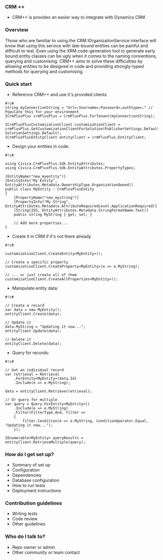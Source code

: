 ### CRM ++ ###

* CRM++ is provides an easier way to integrate with Dynamics CRM. 

### Overview ###
Those who are familiar to using the CRM IOrganizationService interface will know that using this service with late-bound entities can be painful and difficult to test. Even using the XRM code-generation tool to generate early bound entity classes can be ugly when it comes to the naming conventions, querying and customising. CRM++ aims to solve these difficulties by allowing entities to be designed in code and providing strongly-typed methods for querying and customising.

### Quick start ###

* Reference CRM++ and use it's provided clients

```
#!c#
string myConnectionString = "Url=;Username=;Password=;authtype=;" // Populate this for your environment
ICrmPlusPlus crmPlusPlus = CrmPlusPlus.ForTenant(myConnectionString);

ICrmPlusPlusCustomizationClient customizationClient = crmPlusPlus.GetCustomizationClientForSolution(PublisherSettings.Default, SolutionSettings.Default);
ICrmPlusPlusEntityClient entityClient = crmPlusPlus.EntityClient;
```

* Design your entities in code:  

```
#!c#

using Civica.CrmPlusPlus.Sdk.EntityAttributes;
using Civica.CrmPlusPlus.Sdk.EntityAttributes.PropertyTypes;

[EntityName("new_myentity")]
[EntityInfo("My Entity", EntityAttributes.Metadata.OwnershipType.OrganizationOwned)]
public class MyEntity : CrmPlusPlusEntity
{
    [PropertyName("new_mystring")]
    [PropertyInfo("My String", EntityAttributes.Metadata.AttributeRequiredLevel.ApplicationRequired)]
    [String(255, EntityAttributes.Metadata.StringFormatName.Text)]
    public string MyString { get; set; }

    // Add more properties...
}
```

* Create it in CRM if it's not there already
```
#!c#

customizationClient.CreateEntity<MyEntity>();

// Create a specific property
customizationClient.CreateProperty<MyEntity>(e => e.MyString);

// ... or just create all of them
customizationClient.CreateAllProperties<MyEntity>();
```

* Manipulate entity data: 

```
#!c#

// Create a record
var data = new MyEntity();
entityClient.Create(data);

// Update it
data.MyString = "Updating it now...";
entityClient.Update(data);

// Delete it 
entityClient.Delete(data);
```

* Query for records:

```
#!c#

// Get an individual record
var retrieval = Retrieval
    .ForEntity<MyEntity>(data.Id)
    .Include(e => e.MyString);

data = entityClient.Retrieve(retrieval);

// Or query for multiple
var query = Query.ForEntity<MyEntity>()
    .Include(e => e.MyString)
    .Filter(FilterType.And, filter => 
    {
        filter.Condition(e => e.MyString, ConditionOperator.Equal, "Updating it now..."); 
    });

IEnumerable<MyEntity> queryResults = entityClient.RetrieveMultiple(query);
```

### How do I get set up? ###

* Summary of set up
* Configuration
* Dependencies
* Database configuration
* How to run tests
* Deployment instructions

### Contribution guidelines ###

* Writing tests
* Code review
* Other guidelines

### Who do I talk to? ###

* Repo owner or admin
* Other community or team contact